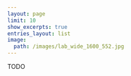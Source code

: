 ```yaml
---
layout: page
limit: 10
show_excerpts: true
entries_layout: list
image:
  path: /images/lab_wide_1600_552.jpg
---
```



TODO
